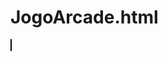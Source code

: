 # JogoArcade.html
<!DOCTYPE html>
<html>
  <head>
    <style>
      canvas {
        border: 1px solid #000;
      }
    </style>
  </head>
  <body>
    <canvas id="gameCanvas" width="800" height="400"></canvas>
    <script>
      // Obtendo a referência para o elemento canvas
      var canvas = document.getElementById("gameCanvas");
      var context = canvas.getContext("2d");

      // Definindo as variáveis do jogo
      var ballX = canvas.width / 2;
      var ballY = canvas.height / 2;
      var ballSpeedX = 5;
      var ballSpeedY = 5;
      var paddleHeight = 100;
      var paddleWidth = 10;
      var player1Y = canvas.height / 2 - paddleHeight / 2;
      var player2Y = canvas.height / 2 - paddleHeight / 2;

      // Função de atualização do jogo
      function update() {
        // Atualizar a posição da bola
        ballX += ballSpeedX;
        ballY += ballSpeedY;

        // Lógica de rebatimento da bola nas paredes
        if (ballY < 0 || ballY > canvas.height) {
          ballSpeedY = -ballSpeedY;
        }

        // Lógica de rebatimento da bola nos jogadores
        if (
          ballX < paddleWidth &&
          ballY > player1Y &&
          ballY < player1Y + paddleHeight
        ) {
          ballSpeedX = -ballSpeedX;
        }

        if (
          ballX > canvas.width - paddleWidth &&
          ballY > player2Y &&
          ballY < player2Y + paddleHeight
        ) {
          ballSpeedX = -ballSpeedX;
        }

        // Limpar o canvas
        context.clearRect(0, 0, canvas.width, canvas.height);

        // Desenhar os jogadores
        context.fillRect(0, player1Y, paddleWidth, paddleHeight);
        context.fillRect(
          canvas.width - paddleWidth,
          player2Y,
          paddleWidth,
          paddleHeight
        );

        // Desenhar a bola
        context.beginPath();
        context.arc(ballX, ballY, 10, 0, Math.PI * 2);
        context.fill();

        // Chamar a função de atualização novamente
        requestAnimationFrame(update);
      }

      // Função para lidar com o movimento do jogador
      function handleMouseMove(event) {
        var relativeY = event.clientY - canvas.offsetTop;
        player1Y = relativeY - paddleHeight / 2;
      }

      // Adicionar o evento de movimento do mouse
      canvas.addEventListener("mousemove", handleMouseMove);

      // Chamar a função de atualização para iniciar o jogo
      update();
    </script>
  </body>
</html>
